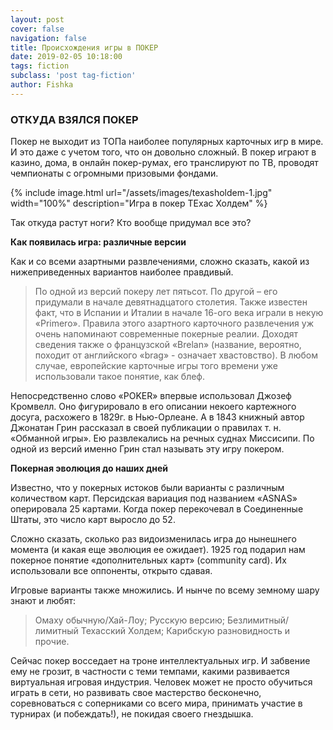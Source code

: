 ```yaml
---
layout: post
cover: false
navigation: false
title: Происхождения игры в ПОКЕР
date: 2019-02-05 10:18:00
tags: fiction
subclass: 'post tag-fiction'
author: Fishka
---
```


### ОТКУДА ВЗЯЛСЯ ПОКЕР

Покер не выходит из ТОПа наиболее популярных карточных игр в мире. И это даже с учетом того, что он довольно сложный. В покер играют в казино, дома, в онлайн покер-румах, его транслируют по ТВ, проводят чемпионаты с огромными призовыми фондами. 

{% include image.html url="/assets/images/texasholdem-1.jpg" width="100%" description="Игра в покер ТЕхас Холдем" %}

Так откуда растут ноги? Кто вообще придумал все это?

**Как появилась игра: различные версии**

Как и со всеми азартными развлечениями, сложно сказать, какой из нижеприведенных вариантов наиболее правдивый. 

> По одной из версий покеру лет пятьсот. По другой – его придумали в начале девятнадцатого столетия. 
> Также известен факт, что в Испании и Италии в начале 16-ого века играли в некую «Primero». Правила этого азартного карточного развлечения уж очень напоминают современные покерные реалии. 
> Доходят сведения также о французской «Brelan» (название, вероятно, походит от английского «brag» - означает хвастовство). В любом случае, европейские карточные игры того времени уже использовали такое понятие, как блеф.

Непосредственно слово «POKER» впервые использовал Джозеф Кромвелл. Оно фигурировало в его описании некоего картежного досуга, расхожего в 1829г. в Нью-Орлеане. А в 1843 книжный автор Джонатан Грин рассказал в своей публикации о правилах т. н. «Обманной игры». Ею развлекались на речных суднах Миссисипи. По одной из версий именно Грин стал называть эту игру покером.

**Покерная эволюция до наших дней**

Известно, что у покерных истоков были варианты с различным количеством карт. Персидская вариация под названием «ASNAS» оперировала 25 картами. Когда покер перекочевал в Соединенные Штаты, это число карт выросло до 52. 

Сложно сказать, сколько раз видоизменилась игра до нынешнего момента (и какая еще эволюция ее ожидает). 1925 год подарил нам покерное понятие «дополнительных карт» (community card). Их использовали все оппоненты, открыто сдавая. 

Игровые варианты также множились. И нынче по всему земному шару знают и любят:

> Омаху обычную/Хай-Лоу;
> Русскую версию;
> Безлимитный/лимитный Техасский Холдем;
> Карибскую разновидность и прочие.

Сейчас покер восседает на троне интеллектуальных игр. И забвение ему не грозит, в частности с теми темпами, какими развивается виртуальная игровая индустрия. Человек может не просто обучиться играть в сети, но развивать свое мастерство бесконечно, соревноваться с соперниками со всего мира, принимать участие в турнирах (и побеждать!), не покидая своего гнездышка. 

 